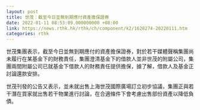 ```yaml
---
layout: post
title: 世茂：截至今日並無到期應付資產擔保證券
date: 2022-01-11 08:53:09.000000000 +08:00
link: https://news.rthk.hk/rthk/ch/component/k2/1628274-20220111.htm
categories: rthk
---
```


世茂集團表示，截至今日並無到期應付的資產擔保證券，對於若干媒體聲稱集團尚未履行在某基金下的財務責任，集團澄清基金下的借款人並非世茂的附屬公司，集團兩間附屬公司已就基金下借款人的財務責任提供擔保，據了解，借款人及基金正討論還款安排。

世茂刊發的公告又表示，並未就出售上海世茂國際廣場訂立初步協議，集團正與若干潛在買家就出售若干物業進行討論，在合適條件下會考慮出售部份資產以降低負債。

